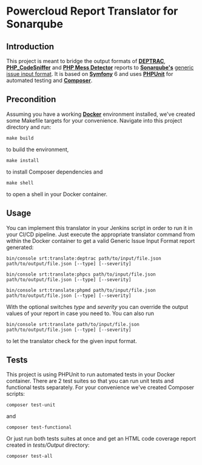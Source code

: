 # Powercloud Report Translator for Sonarqube

## Introduction
This project is meant to bridge the output formats of
**[DEPTRAC](https://github.com/qossmic/deptrac)**,
**[PHP_CodeSniffer](https://github.com/squizlabs/PHP_CodeSniffer)**
and **[PHP Mess Detector](https://phpmd.org/)** reports to
**[Sonarqube's](https://www.sonarsource.com/products/sonarqube/)**
[generic issue input format](https://docs.sonarqube.org/latest/analyzing-source-code/importing-external-issues/generic-issue-import-format/).
It is based on **[Symfony](https://symfony.com/)** 6 
and uses **[PHPUnit](https://phpunit.de/)** for automated testing and
**[Composer](https://getcomposer.org/)**.

## Precondition
Assuming you have a working 
**[Docker](https://www.docker.com/)** environment installed, we've created some Makefile targets for your convenience.
Navigate into this project directory and run:
```shell
make build
```
to build the environment,
```shell
make install
```
to install Composer dependencies and
```shell
make shell
```
to open a shell in your Docker container.

## Usage
You can implement this translator in your Jenkins script in order to run it in your CI/CD pipeline.
Just execute the appropriate translator command from within the Docker container to get a valid 
Generic Issue Input Format report generated:
```shell
bin/console srt:translate:deptrac path/to/input/file.json path/to/output/file.json [--type] [--severity] 
```
```shell
bin/console srt:translate:phpcs path/to/input/file.json path/to/output/file.json [--type] [--severity] 
```
```shell
bin/console srt:translate:phpmd path/to/input/file.json path/to/output/file.json [--type] [--severity] 
```
With the optional switches *type* and *severity* you can override the output values of your report
in case you need to. You can also run
```shell
bin/console srt:translate path/to/input/file.json path/to/output/file.json [--type] [--severity] 
```
to let the translator check for the given input format.

## Tests
This project is using PHPUnit to run automated tests in your Docker container. 
There are 2 test suites so that you can run unit tests and functional tests separately.
For your convenience we've created Composer scripts:
```shell
composer test-unit
```
and 
```shell
composer test-functional
```
Or just run both tests suites at once and get an HTML code coverage report created in *tests/Output* directory:
```shell
composer test-all
```



